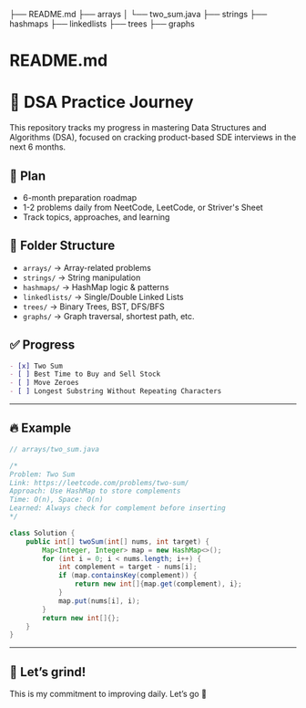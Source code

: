 ├── README.md
├── arrays
│   └── two_sum.java
├── strings
├── hashmaps
├── linkedlists
├── trees
├── graphs

# README.md

# 🧠 DSA Practice Journey

This repository tracks my progress in mastering Data Structures and Algorithms (DSA), focused on cracking product-based SDE interviews in the next 6 months.

## 📅 Plan
- 6-month preparation roadmap
- 1-2 problems daily from NeetCode, LeetCode, or Striver's Sheet
- Track topics, approaches, and learning

## 📁 Folder Structure
- `arrays/` → Array-related problems
- `strings/` → String manipulation
- `hashmaps/` → HashMap logic & patterns
- `linkedlists/` → Single/Double Linked Lists
- `trees/` → Binary Trees, BST, DFS/BFS
- `graphs/` → Graph traversal, shortest path, etc.

## ✅ Progress

```markdown
- [x] Two Sum
- [ ] Best Time to Buy and Sell Stock
- [ ] Move Zeroes
- [ ] Longest Substring Without Repeating Characters
```

---

## 🔥 Example

```java
// arrays/two_sum.java

/*
Problem: Two Sum
Link: https://leetcode.com/problems/two-sum/
Approach: Use HashMap to store complements
Time: O(n), Space: O(n)
Learned: Always check for complement before inserting
*/

class Solution {
    public int[] twoSum(int[] nums, int target) {
        Map<Integer, Integer> map = new HashMap<>();
        for (int i = 0; i < nums.length; i++) {
            int complement = target - nums[i];
            if (map.containsKey(complement)) {
                return new int[]{map.get(complement), i};
            }
            map.put(nums[i], i);
        }
        return new int[]{};
    }
}
```

---

## 🚀 Let’s grind!
This is my commitment to improving daily. Let’s go 💪

